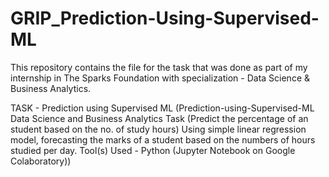 # GRIP_Prediction-Using-Supervised-ML
This repository contains the file for the task that was done as part of my internship in The Sparks Foundation with specialization - Data Science  & Business Analytics. 

TASK - Prediction using Supervised ML (Prediction-using-Supervised-ML Data Science and Business Analytics Task (Predict the percentage of an student based on the no. of study hours) Using simple linear regression model, forecasting the marks of a student based on the numbers of hours studied per day. Tool(s) Used - Python (Jupyter Notebook on Google Colaboratory))
